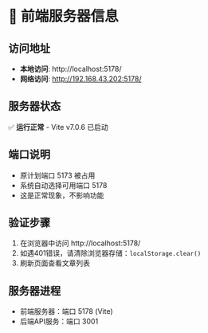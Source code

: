 # 🚀 前端服务器信息

## 访问地址
- **本地访问**: http://localhost:5178/
- **网络访问**: http://192.168.43.202:5178/

## 服务器状态
✅ **运行正常** - Vite v7.0.6 已启动

## 端口说明
- 原计划端口 5173 被占用
- 系统自动选择可用端口 5178
- 这是正常现象，不影响功能

## 验证步骤
1. 在浏览器中访问 http://localhost:5178/
2. 如遇401错误，请清除浏览器存储：`localStorage.clear()`
3. 刷新页面查看文章列表

## 服务器进程
- 前端服务器：端口 5178 (Vite)
- 后端API服务：端口 3001
